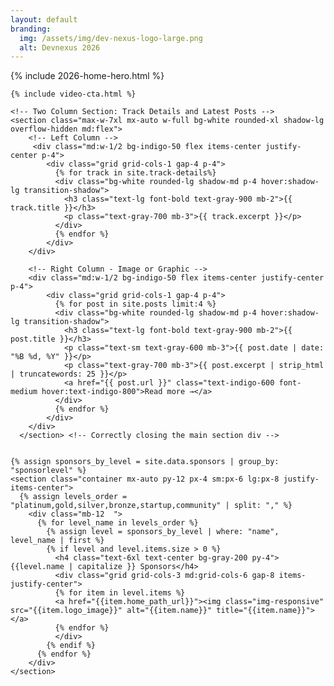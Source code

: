 ```yaml
---
layout: default
branding:
  img: /assets/img/dev-nexus-logo-large.png
  alt: Devnexus 2026    
---
```

<div>
{% include 2026-home-hero.html %}

    {% include video-cta.html %}

    <!-- Two Column Section: Track Details and Latest Posts -->
    <section class="max-w-7xl mx-auto w-full bg-white rounded-xl shadow-lg overflow-hidden md:flex">
        <!-- Left Column -->
         <div class="md:w-1/2 bg-indigo-50 flex items-center justify-center p-4">
            <div class="grid grid-cols-1 gap-4 p-4">
              {% for track in site.track-details%}
              <div class="bg-white rounded-lg shadow-md p-4 hover:shadow-lg transition-shadow">
                <h3 class="text-lg font-bold text-gray-900 mb-2">{{ track.title }}</h3>
                <p class="text-gray-700 mb-3">{{ track.excerpt }}</p>
              </div>
              {% endfor %}
            </div>    
        </div>

        <!-- Right Column - Image or Graphic -->
        <div class="md:w-1/2 bg-indigo-50 flex items-center justify-center p-4">
            <div class="grid grid-cols-1 gap-4 p-4">
              {% for post in site.posts limit:4 %}
              <div class="bg-white rounded-lg shadow-md p-4 hover:shadow-lg transition-shadow">
                <h3 class="text-lg font-bold text-gray-900 mb-2">{{ post.title }}</h3>
                <p class="text-sm text-gray-600 mb-3">{{ post.date | date: "%B %d, %Y" }}</p>
                <p class="text-gray-700 mb-3">{{ post.excerpt | strip_html | truncatewords: 25 }}</p>
                <a href="{{ post.url }}" class="text-indigo-600 font-medium hover:text-indigo-800">Read more →</a>
              </div>
              {% endfor %}
            </div>    
        </div>
      </section> <!-- Correctly closing the main section div -->  


    {% assign sponsors_by_level = site.data.sponsors | group_by: "sponsorlevel" %}
    <section class="container mx-auto py-12 px-4 sm:px-6 lg:px-8 justify-items-center">
      {% assign levels_order = "platinum,gold,silver,bronze,startup,community" | split: "," %}
        <div class="mb-12  ">
          {% for level_name in levels_order %}
            {% assign level = sponsors_by_level | where: "name", level_name | first %}
            {% if level and level.items.size > 0 %}
              <h4 class="text-6xl text-center bg-gray-200 py-4">{{level.name | capitalize }} Sponsors</h4>
              <div class="grid grid-cols-3 md:grid-cols-6 gap-8 items-justify-center">
              {% for item in level.items %}
              <a href="{{item.home_path_url}}"><img class="img-responsive" src="{{item.logo_image}}" alt="{{item.name}}" title="{{item.name}}"></a>
              {% endfor %}
              </div>
            {% endif %}
          {% endfor %}
        </div>
    </section>    
</div>
